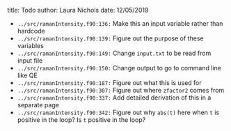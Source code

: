 title: Todo
author: Laura Nichols
date: 12/05/2019

* `../src/ramanIntensity.f90:136:` Make this an input variable rather than hardcode
* `../src/ramanIntensity.f90:139:` Figure out the purpose of these variables
* `../src/ramanIntensity.f90:149:` Change `input.txt` to be read from input file
* `../src/ramanIntensity.f90:150:` Change output to go to command line like QE
* `../src/ramanIntensity.f90:187:` Figure out what this is used for
* `../src/ramanIntensity.f90:307:` Figure out where `zfactor2` comes from
* `../src/ramanIntensity.f90:337:` Add detailed derivation of this in a separate page
* `../src/ramanIntensity.f90:342:` Figure out why `abs(t)` here when `t` is positive in the loop? Is `t` positive in the loop?
